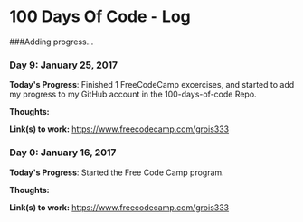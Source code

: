 
# 100 Days Of Code - Log

###Adding progress...

### Day 9: January 25, 2017

**Today's Progress**:
Finished 1 FreeCodeCamp excercises, and started to add my progress to my GitHub account in the 100-days-of-code Repo. 

**Thoughts:** 

**Link(s) to work:**
https://www.freecodecamp.com/grois333




### Day 0: January 16, 2017

**Today's Progress**:
Started the Free Code Camp program.

**Thoughts:** 

**Link(s) to work:**
https://www.freecodecamp.com/grois333
